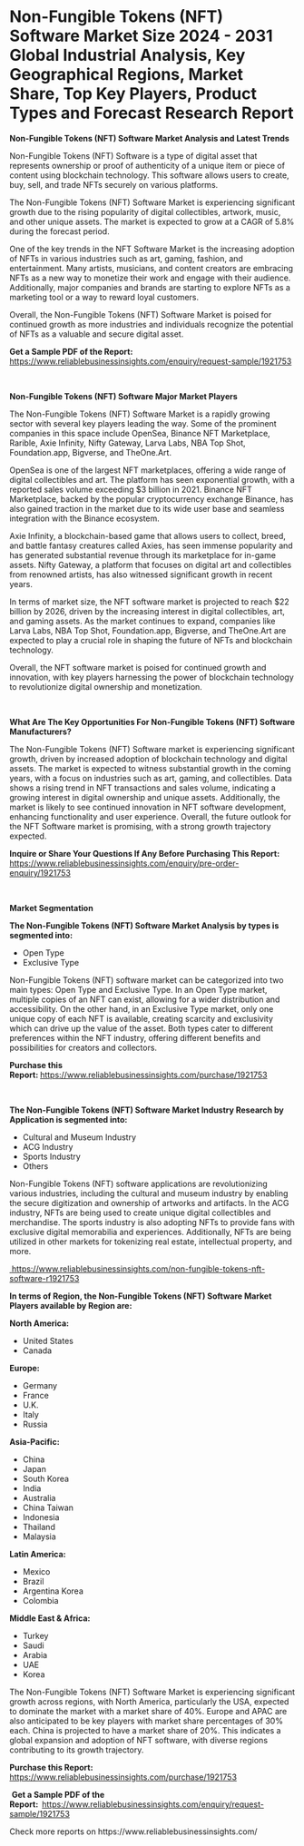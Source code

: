 <p><h1>Non-Fungible Tokens (NFT) Software Market Size 2024 - 2031 Global Industrial Analysis, Key Geographical Regions, Market Share, Top Key Players, Product Types and Forecast Research Report</h1></p><p><strong>Non-Fungible Tokens (NFT) Software Market Analysis and Latest Trends</strong></p>
<p><p>Non-Fungible Tokens (NFT) Software is a type of digital asset that represents ownership or proof of authenticity of a unique item or piece of content using blockchain technology. This software allows users to create, buy, sell, and trade NFTs securely on various platforms. </p><p>The Non-Fungible Tokens (NFT) Software Market is experiencing significant growth due to the rising popularity of digital collectibles, artwork, music, and other unique assets. The market is expected to grow at a CAGR of 5.8% during the forecast period. </p><p>One of the key trends in the NFT Software Market is the increasing adoption of NFTs in various industries such as art, gaming, fashion, and entertainment. Many artists, musicians, and content creators are embracing NFTs as a new way to monetize their work and engage with their audience. Additionally, major companies and brands are starting to explore NFTs as a marketing tool or a way to reward loyal customers.</p><p>Overall, the Non-Fungible Tokens (NFT) Software Market is poised for continued growth as more industries and individuals recognize the potential of NFTs as a valuable and secure digital asset.</p></p>
<p><strong>Get a Sample PDF of the Report:&nbsp;</strong> <a href="https://www.reliablebusinessinsights.com/enquiry/request-sample/1921753">https://www.reliablebusinessinsights.com/enquiry/request-sample/1921753</a></p>
<p>&nbsp;</p>
<p><strong>Non-Fungible Tokens (NFT) Software Major Market Players</strong></p>
<p><p>The Non-Fungible Tokens (NFT) Software Market is a rapidly growing sector with several key players leading the way. Some of the prominent companies in this space include OpenSea, Binance NFT Marketplace, Rarible, Axie Infinity, Nifty Gateway, Larva Labs, NBA Top Shot, Foundation.app, Bigverse, and TheOne.Art.</p><p>OpenSea is one of the largest NFT marketplaces, offering a wide range of digital collectibles and art. The platform has seen exponential growth, with a reported sales volume exceeding $3 billion in 2021. Binance NFT Marketplace, backed by the popular cryptocurrency exchange Binance, has also gained traction in the market due to its wide user base and seamless integration with the Binance ecosystem.</p><p>Axie Infinity, a blockchain-based game that allows users to collect, breed, and battle fantasy creatures called Axies, has seen immense popularity and has generated substantial revenue through its marketplace for in-game assets. Nifty Gateway, a platform that focuses on digital art and collectibles from renowned artists, has also witnessed significant growth in recent years.</p><p>In terms of market size, the NFT software market is projected to reach $22 billion by 2026, driven by the increasing interest in digital collectibles, art, and gaming assets. As the market continues to expand, companies like Larva Labs, NBA Top Shot, Foundation.app, Bigverse, and TheOne.Art are expected to play a crucial role in shaping the future of NFTs and blockchain technology.</p><p>Overall, the NFT software market is poised for continued growth and innovation, with key players harnessing the power of blockchain technology to revolutionize digital ownership and monetization.</p></p>
<p>&nbsp;</p>
<p><strong>What Are The Key Opportunities For Non-Fungible Tokens (NFT) Software Manufacturers?</strong></p>
<p><p>The Non-Fungible Tokens (NFT) Software market is experiencing significant growth, driven by increased adoption of blockchain technology and digital assets. The market is expected to witness substantial growth in the coming years, with a focus on industries such as art, gaming, and collectibles. Data shows a rising trend in NFT transactions and sales volume, indicating a growing interest in digital ownership and unique assets. Additionally, the market is likely to see continued innovation in NFT software development, enhancing functionality and user experience. Overall, the future outlook for the NFT Software market is promising, with a strong growth trajectory expected.</p></p>
<p><strong>Inquire or Share Your Questions If Any Before Purchasing This Report:</strong> <a href="https://www.reliablebusinessinsights.com/enquiry/pre-order-enquiry/1921753">https://www.reliablebusinessinsights.com/enquiry/pre-order-enquiry/1921753</a></p>
<p>&nbsp;</p>
<p><strong>Market Segmentation</strong></p>
<p><strong>The Non-Fungible Tokens (NFT) Software Market Analysis by types is segmented into:</strong></p>
<p><ul><li>Open Type</li><li>Exclusive Type</li></ul></p>
<p><p>Non-Fungible Tokens (NFT) software market can be categorized into two main types: Open Type and Exclusive Type. In an Open Type market, multiple copies of an NFT can exist, allowing for a wider distribution and accessibility. On the other hand, in an Exclusive Type market, only one unique copy of each NFT is available, creating scarcity and exclusivity which can drive up the value of the asset. Both types cater to different preferences within the NFT industry, offering different benefits and possibilities for creators and collectors.</p></p>
<p><strong>Purchase this Report:&nbsp;</strong><a href="https://www.reliablebusinessinsights.com/purchase/1921753">https://www.reliablebusinessinsights.com/purchase/1921753</a></p>
<p>&nbsp;</p>
<p><strong>The Non-Fungible Tokens (NFT) Software Market Industry Research by Application is segmented into:</strong></p>
<p><ul><li>Cultural and Museum Industry</li><li>ACG Industry</li><li>Sports Industry</li><li>Others</li></ul></p>
<p><p>Non-Fungible Tokens (NFT) software applications are revolutionizing various industries, including the cultural and museum industry by enabling the secure digitization and ownership of artworks and artifacts. In the ACG industry, NFTs are being used to create unique digital collectibles and merchandise. The sports industry is also adopting NFTs to provide fans with exclusive digital memorabilia and experiences. Additionally, NFTs are being utilized in other markets for tokenizing real estate, intellectual property, and more.</p></p>
<p><a href="https://www.reliablebusinessinsights.com/non-fungible-tokens-nft-software-r1921753">&nbsp;https://www.reliablebusinessinsights.com/non-fungible-tokens-nft-software-r1921753</a></p>
<p><strong>In terms of Region, the Non-Fungible Tokens (NFT) Software Market Players available by Region are:</strong></p>
<p>
    <p> <strong> North America: </strong>
        <ul>
            <li>United States</li>
            <li>Canada</li>
        </ul>
        </p> 
    <p> <strong> Europe: </strong>
        <ul>
            <li>Germany</li>
            <li>France</li>
            <li>U.K.</li>
            <li>Italy</li>
            <li>Russia</li>
        </ul>
        </p> 
    <p> <strong> Asia-Pacific: </strong>
        <ul>
            <li>China</li>
            <li>Japan</li>
            <li>South Korea</li>
            <li>India</li>
            <li>Australia</li>
            <li>China Taiwan</li>
            <li>Indonesia</li>
            <li>Thailand</li>
            <li>Malaysia</li>
        </ul>
        </p> 
    <p> <strong> Latin America: </strong>
        <ul>
            <li>Mexico</li>
            <li>Brazil</li>
            <li>Argentina Korea</li>
            <li>Colombia</li>
        </ul>
        </p> 
    <p> <strong> Middle East & Africa: </strong>
        <ul>
            <li>Turkey</li>
            <li>Saudi</li>
            <li>Arabia</li>
            <li>UAE</li>
            <li>Korea</li>
        </ul>
    </p>
    </p>
<p><p>The Non-Fungible Tokens (NFT) Software Market is experiencing significant growth across regions, with North America, particularly the USA, expected to dominate the market with a market share of 40%. Europe and APAC are also anticipated to be key players with market share percentages of 30% each. China is projected to have a market share of 20%. This indicates a global expansion and adoption of NFT software, with diverse regions contributing to its growth trajectory.</p></p>
<p><strong>Purchase this Report: </strong><a href="https://www.reliablebusinessinsights.com/purchase/1921753">https://www.reliablebusinessinsights.com/purchase/1921753</a></p>
<p>&nbsp;<strong>Get a Sample PDF of the Report:&nbsp;&nbsp;</strong><a href="https://www.reliablebusinessinsights.com/enquiry/request-sample/1921753">https://www.reliablebusinessinsights.com/enquiry/request-sample/1921753</a></p>
<p><strong></strong></p>
<p>Check more reports on https://www.reliablebusinessinsights.com/</p>